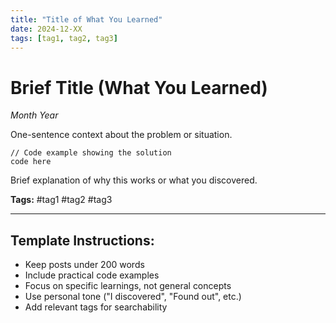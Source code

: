 ```yaml
---
title: "Title of What You Learned"
date: 2024-12-XX
tags: [tag1, tag2, tag3]
---
```


# Brief Title (What You Learned)

*Month Year*

One-sentence context about the problem or situation.

```language
// Code example showing the solution
code here
```

Brief explanation of why this works or what you discovered.

**Tags:** #tag1 #tag2 #tag3

---

## Template Instructions:
- Keep posts under 200 words
- Include practical code examples
- Focus on specific learnings, not general concepts
- Use personal tone ("I discovered", "Found out", etc.)
- Add relevant tags for searchability